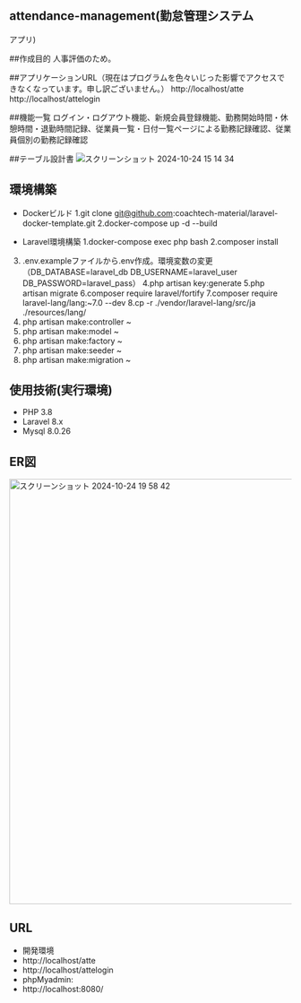 ## attendance-management(勤怠管理システム
アプリ)

##作成目的
人事評価のため。

##アプリケーションURL（現在はプログラムを色々いじった影響でアクセスできなくなっています。申し訳ございません。）
http://localhost/atte
http://localhost/attelogin

##機能一覧
ログイン・ログアウト機能、新規会員登録機能、勤務開始時間・休憩時間・退勤時間記録、従業員一覧・日付一覧ページによる勤務記録確認、従業員個別の勤務記録確認

##テーブル設計書
![スクリーンショット 2024-10-24 15 14 34](https://github.com/user-attachments/assets/20d910e0-50ad-4252-b0fa-fc30f3903d0e)


## 環境構築
- Dockerビルド
1.git clone git@github.com:coachtech-material/laravel-docker-template.git
2.docker-compose up -d --build

- Laravel環境構築
1.docker-compose exec php bash
2.composer install
3. .env.exampleファイルから.env作成。環境変数の変更
（DB_DATABASE=laravel_db
DB_USERNAME=laravel_user
DB_PASSWORD=laravel_pass）
4.php artisan key:generate
5.php artisan migrate
6.composer require laravel/fortify
7.composer require laravel-lang/lang:~7.0 --dev
8.cp -r ./vendor/laravel-lang/src/ja ./resources/lang/
9. php artisan make:controller ~
10. php artisan make:model ~
11. php artisan make:factory ~
12. php artisan make:seeder ~
13. php artisan make:migration ~


## 使用技術(実行環境)
- PHP 3.8
- Laravel 8.x
- Mysql 8.0.26

## ER図
<img width="759" alt="スクリーンショット 2024-10-24 19 58 42" src="https://github.com/user-attachments/assets/931f3320-0b0e-41b8-a2d7-98eb5e4f032c">


## URL
- 開発環境
- http://localhost/atte
- http://localhost/attelogin
- phpMyadmin:
- http://localhost:8080/

